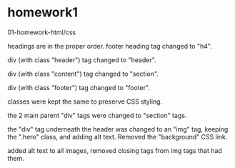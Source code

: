 # homework1
01-homework-html/css

headings are in the proper order.
footer heading tag changed to "h4".

div (with class "header") tag changed to "header".

div (with class "content") tag changed to "section".

div (with class "footer") tag changed to "footer".

classes were kept the same to preserve CSS styling.

the 2 main parent "div" tags were changed to "section" tags.

the "div" tag underneath the header was changed to an "img" tag, keeping the ".hero" class, and adding alt text. Removed the "background" CSS link.

added alt text to all images, removed closing tags from img tags that had them.

